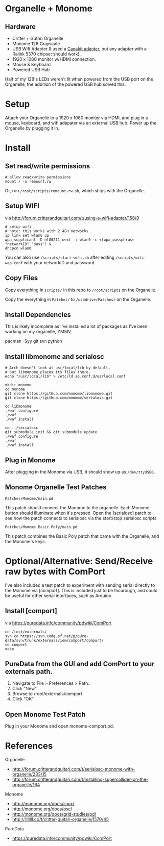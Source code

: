 # Organelle + Monome

## Hardware

  - Critter + Gutari Organelle
  - Monome 128 Grayscale
  - USB Wifi Adapter (I used a [Canakit adapter](http://www.canakit.com/raspberry-pi-wifi.html), but any adapter with a Ralink 5370 chipset should work).
  - 1920 x 1080 monitor w/HDMI connection.
  - Mouse & Keyboard
  - Powered USB Hub

Half of my 128's LEDs weren't lit when powered from the USB port on the Organelle, the addition of the powered USB hub solved this.

# Setup

Attach your Organelle to a 1920 x 1080 monitor via HDMI, and plug in a mouse, keyboard, and wifi adapater via an external USB hub. Power up the Organelle by plugging it in.

# Install
##  Set read/write permissions

    # allow read/write permissions
    mount / -o remount,rw

Or, run `/root/scripts/remount-rw.sh`, which ships with the Organelle.

## Setup WIFI

via http://forum.critterandguitari.com/t/using-a-wifi-adapter/158/9

    # setup wifi
    # note: this works with 2.4GH networks
    ip link set wlan0 up
    wpa_supplicant -D nl80211,wext -i wlan0 -c <(wpa_passphrase "networkID" "pass") &
    dhcpcd wlan0

You can also use `/scripts/start-wifi.sh` after editing `/scripts/wifi-wap.conf` with your networkID and password.

## Copy Files

Copy everything in `scripts/` in this repo to `/root/scripts` on the Organelle.

Copy the everything in `Patches/` to `/usbdrive/Patches/` on the Organelle.


## Install Dependencies

This is likely incomplete as I've installed a lot of packages as I've been working on my organelle, YMMV.

   pacman -Syy git svn python

## Install libmonome and serialosc

    # Arch doesn't look at usr/local/lib by default,
    # but libmonome places its files there.
    echo "/usr/local/lib" > /etc/ld.so.conf.d/usrlocal.conf

    mkdir monome
    cd monome
    git clone https://github.com/monome/libmonome.git
    git clone https://github.com/monome/serialosc.git

    cd libmonome
    ./waf configure
    ./waf
    ./waf install

    cd ../serialosc
    git submodule init && git submodule update
    ./waf configure
    ./waf
    ./waf install

## Plug in Monome

  After plugging in the Monome via USB, it should show up as `/dev/ttyUSB0`.

##  Monome Organelle Test Patches

    Patches/Monome/main.pd

This patch should connect the Monome to the organelle. Each Monome button should illuminate when it's pressed. Open the [serialosc] patch to see how the patch connects to serialosc via the start/stop serialosc scripts.

    Patches/Monome Basic Poly/main.pd

This patch combines the Basic Poly patch that came with the Organelle, and the Monome's keys.



# Optional/Alternative: Send/Receive raw bytes with ComPort

I've also included a test patch to experiment with sending serial directly to the Monome via [comport]. This is included just to be thourough, and could be useful for other serial interfaces, such as Arduino.

## Install [comport]

via https://puredata.info/community/pdwiki/ComPort

    cd /root/externals/
    svn co https://svn.code.sf.net/p/pure-data/svn/trunk/externals/iem/comport/comport/
    cd comport
    make

## PureData from the GUI and add ComPort to your externals path.

1. Navigate to File > Preferences > Path.
2. Click "New"
3. Browse to /root/externals/comport
4. Click "OK"

## Open Monome Test Patch

Plug in your Monome and open monome-comport.pd.

# References

Organelle

- http://forum.critterandguitari.com/t/serialosc-monome-with-organelle/233/15
- http://forum.critterandguitari.com/t/installing-supercollider-on-the-organelle/164

Monome

- http://monome.org/docs/linux/
- http://monome.org/docs/osc/
- http://monome.org/docs/grid-studies/pd/
- http://llllllll.co/t/critter-guitari-organelle/1570/45

PureData

- https://puredata.info/community/pdwiki/ComPort
